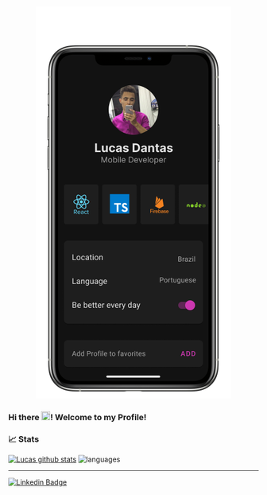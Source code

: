 <p align="center">
    <img src="https://github.com/LucasDants/LucasDants/blob/main/profile_mobile.png" alt="html" />
</p>

### Hi there <img src="https://raw.githubusercontent.com/iampavangandhi/iampavangandhi/master/gifs/Hi.gif" width="18" height="18" />! Welcome to my Profile!

### 📈 Stats 
 
[![Lucas github stats](https://github-readme-stats.vercel.app/api?username=LucasDants&theme=cobalt&show_icons=true)](https://github.com/gb8may/github-readme-stats)
![languages](https://github-readme-stats.vercel.app/api/top-langs/?username=LucasDants&hide=scss&layout=compact&theme=cobalt&title_color=2ED3EA)

<hr>

[![Linkedin Badge](https://img.shields.io/badge/-Linkedin-blue?style=flat-square&logo=Linkedin&logoColor=white&link=https://www.linkedin.com/in/luksdantas/)](https://www.linkedin.com/in/lucasdants/)
